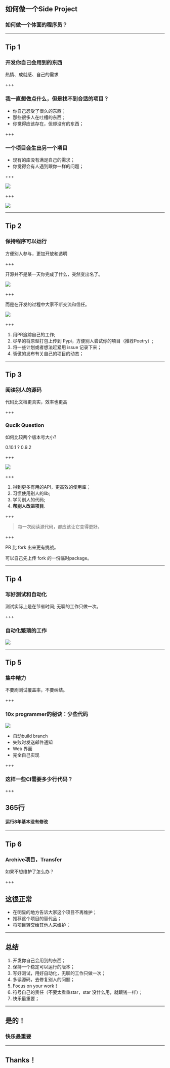 ## 如何做一个Side Project

### 如何做一个体面的程序员？

---

## Tip 1

### 开发你自己会用到的东西

热情、成就感、自己的需求

+++

### 我一直想做点什么，但是找不到合适的项目？

- 你自己忍受了很久的东西；
- 那些很多人在吐槽的东西；
- 你觉得应该存在，但却没有的东西；

+++

### 一个项目会生出另一个项目

- 现有的库没有满足自己的需求；
- 你觉得会有人遇到跟你一样的问题；

+++

![](./assets/pics/linux.png)

+++

![](./assets/pics/clock.sh.png)

---

## Tip 2

### 保持程序可以运行

方便别人参与，更加开放和透明

+++

开源并不是某一天你完成了什么，突然变出名了。

![](./assets/success.png)

+++

而是在开发的过程中大家不断交流和信任。

![](./assets/curl.png)

+++

1. 用PR追踪自己的工作;
2. 尽早的将原型打包上传到 Pypi，方便别人尝试你的项目（推荐Poetry）;
3. 将一些计划或者想法赶紧用 issue 记录下来；
4. 骄傲的发布有关自己的项目的动态；

---

## Tip 3

### 阅读别人的源码

代码比文档更真实，效率也更高

+++

### Qucik Question

如何比较两个版本号大小?

0.10.1 ? 0.9.2

+++

![](./assets/version-compare.png)

+++

1. 得到更多有用的API，更高效的使用库；
2. 习惯使用别人的lib;
3. 学习别人的代码;
4. **帮别人改进项目**.

+++

> 每一次阅读源代码，都应该让它变得更好。

+++

PR 比 fork 出来更有挑战。

可以自己先上传 fork 的一份临时package。

---

## Tip 4

### 写好测试和自动化

测试实际上是在节省时间; 无聊的工作只做一次。

+++

### 自动化繁琐的工作

![](./assets/workflow.png)

---

## Tip 5

### 集中精力

不要刷测试覆盖率，不要纠结。

+++

### 10x programmer的秘诀：少些代码

![](./assets/redis-ci.png)

- 自动build branch
- 失败时发送邮件通知
- Web 界面
- 完全自己实现

+++

### 这样一些CI需要多少行代码？

+++

## 365行

#### 运行8年基本没有修改

---

## Tip 6

### Archive项目，Transfer

如果不想维护了怎么办？

+++

## 这很正常

- 在明显的地方告诉大家这个项目不再维护；
- 推荐这个项目的替代品；
- 将项目转交给其他人来维护；

---

## 总结

1. 开发你自己会用到的东西；
2. 保持一个稳定可以运行的版本；
3. 写好测试，用好自动化，无聊的工作只做一次；
4. 多读源码，去修复别人的问题；
5. Focus on your work！
6. 符号自己的责任（不要太看重star，star 没什么用，就跟钱一样）；
7. 快乐最重要；

---

## 是的！
### 快乐最重要

---

## Thanks！



